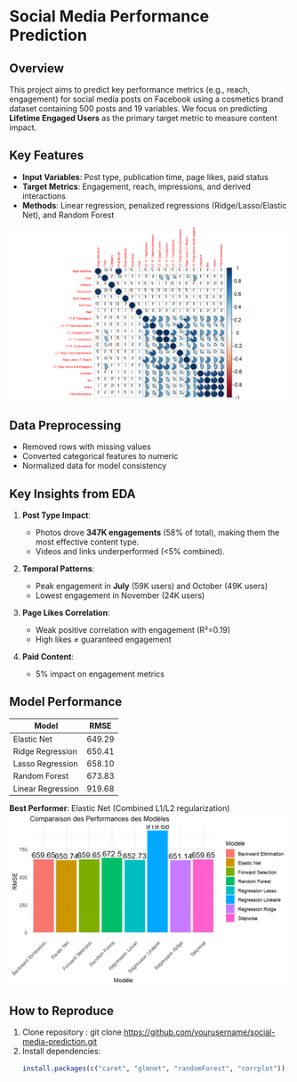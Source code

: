 # Social Media Performance Prediction

## Overview
This project aims to predict key performance metrics (e.g., reach, engagement) for social media posts on Facebook using a cosmetics brand dataset containing 500 posts and 19 variables. We focus on predicting **Lifetime Engaged Users** as the primary target metric to measure content impact.

## Key Features
- **Input Variables**: Post type, publication time, page likes, paid status
- **Target Metrics**: Engagement, reach, impressions, and derived interactions
- **Methods**: Linear regression, penalized regressions (Ridge/Lasso/Elastic Net), and Random Forest
  
![Correlation Matrix](img/CorMatrix.png)

## Data Preprocessing
- Removed rows with missing values
- Converted categorical features to numeric
- Normalized data for model consistency

## Key Insights from EDA
1. **Post Type Impact**: 
   - Photos drove **347K engagements** (58% of total), making them the most effective content type.
   - Videos and links underperformed (<5% combined).

2. **Temporal Patterns**:
   - Peak engagement in **July** (59K users) and October (49K users)
   - Lowest engagement in November (24K users)

3. **Page Likes Correlation**:
   - Weak positive correlation with engagement (R²=0.19)
   - High likes ≠ guaranteed engagement

4. **Paid Content**:
   - 5% impact on engagement metrics

## Model Performance
| Model                | RMSE   |
|----------------------|--------|
| Elastic Net          | 649.29 |
| Ridge Regression     | 650.41 |
| Lasso Regression     | 658.10 |
| Random Forest        | 673.83 |
| Linear Regression    | 919.68 |

**Best Performer**: Elastic Net (Combined L1/L2 regularization)
![Comparaison Models](img/all_model.png)

## How to Reproduce
1. Clone repository : git clone https://github.com/yourusername/social-media-prediction.git 
2. Install dependencies:
   ```R
   install.packages(c("caret", "glmnet", "randomForest", "corrplot"))
